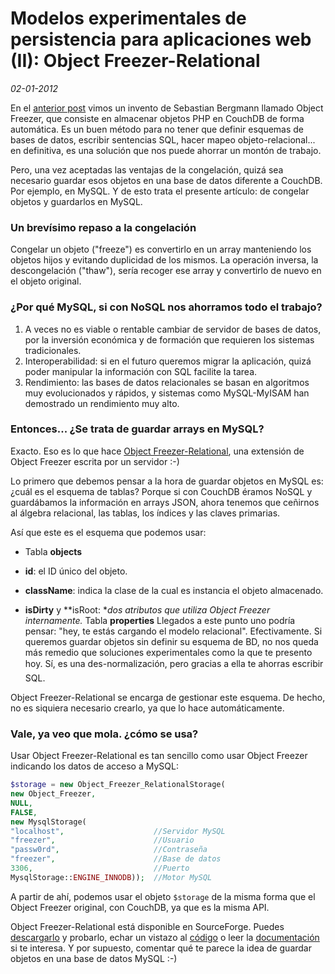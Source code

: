 Modelos experimentales de persistencia para aplicaciones web (II): Object Freezer-Relational
============================================================================================

_02-01-2012_

En el [anterior post](http://israelviana.es/modelos-experimentales-de-persistencia-para-aplicaciones-web-i-congelacion-de-objetos-object-freezer/) vimos un invento de Sebastian Bergmann llamado Object Freezer, que consiste en almacenar objetos PHP en CouchDB de forma automática. Es un buen método para no tener que definir esquemas de bases de datos, escribir sentencias SQL, hacer mapeo objeto-relacional... en definitiva, es una solución que nos puede ahorrar un montón de trabajo.

Pero, una vez aceptadas las ventajas de la congelación, quizá sea necesario guardar esos objetos en una base de datos diferente a CouchDB. Por ejemplo, en MySQL. Y de esto trata el presente artículo: de congelar objetos y guardarlos en MySQL.

### Un brevísimo repaso a la congelación

Congelar un objeto ("freeze") es convertirlo en un array manteniendo los objetos hijos y evitando duplicidad de los mismos. La operación inversa, la descongelación ("thaw"), sería recoger ese array y convertirlo de nuevo en el objeto original.

### ¿Por qué MySQL, si con NoSQL nos ahorramos todo el trabajo?

1.  A veces no es viable o rentable cambiar de servidor de bases de datos, por la inversión económica y de formación que requieren los sistemas tradicionales.
2.  Interoperabilidad: si en el futuro queremos migrar la aplicación, quizá poder manipular la información con SQL facilite la tarea.
3.  Rendimiento: las bases de datos relacionales se basan en algoritmos muy evolucionados y rápidos, y sistemas como MySQL-MyISAM han demostrado un rendimiento muy alto.

### Entonces... ¿Se trata de guardar arrays en MySQL?

Exacto. Eso es lo que hace [Object Freezer-Relational](http://objectfreezer-r.sourceforge.net/), una extensión de Object Freezer escrita por un servidor :-)

Lo primero que debemos pensar a la hora de guardar objetos en MySQL es: ¿cuál es el esquema de tablas? Porque si con CouchDB éramos NoSQL y guardábamos la información en arrays JSON, ahora tenemos que ceñirnos al álgebra relacional, las tablas, los índices y las claves primarias.

Así que este es el esquema que podemos usar:

*   Tabla **objects**

*   **id**: el ID único del objeto.
*   **className**: indica la clase de la cual es instancia el objeto almacenado.
*   **isDirty** y **isRoot: **dos atributos que utiliza Object Freezer internamente.*   Tabla **properties**
Llegados a este punto uno podría pensar: "hey, te estás cargando el modelo relacional". Efectivamente. Si queremos guardar objetos sin definir su esquema de BD, no nos queda más remedio que soluciones experimentales como la que te presento hoy. Sí, es una des-normalización, pero gracias a ella te ahorras escribir SQL.

Object Freezer-Relational se encarga de gestionar este esquema. De hecho, no es siquiera necesario crearlo, ya que lo hace automáticamente.

### Vale, ya veo que mola. ¿cómo se usa?

Usar Object Freezer-Relational es tan sencillo como usar Object Freezer indicando los datos de acceso a MySQL:

```php
$storage = new Object_Freezer_RelationalStorage(
new Object_Freezer,
NULL,
FALSE,
new MysqlStorage(
"localhost",                    //Servidor MySQL
"freezer",                      //Usuario
"passw0rd",                     //Contraseña
"freezer",                      //Base de datos
3306,                           //Puerto
MysqlStorage::ENGINE_INNODB));  //Motor MySQL
```

A partir de ahí, podemos usar el objeto `$storage` de la misma forma que el Object Freezer original, con CouchDB, ya que es la misma API.

Object Freezer-Relational está disponible en SourceForge. Puedes [descargarlo](https://sourceforge.net/projects/objectfreezer-r/files/) y probarlo, echar un vistazo al [código](https://sourceforge.net/scm/?type=svn&amp;group_id=275421 "Repositorio Subversion de ObjectFreezer-Relational") o leer la [documentación](http://objectfreezer-r.sourceforge.net) si te interesa. Y por supuesto, comentar qué te parece la idea de guardar objetos en una base de datos MySQL :-)
